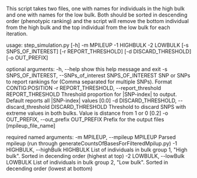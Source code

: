 This script takes two files, one with names for individuals in the high bulk and one with names for the low bulk. Both should be sorted in descending order (phenotypic ranking) and the script will remove the bottom individual from the high bulk and the top individual from the low bulk for each iteration.

usage: step_simulation.py [-h] -m MPILEUP -1 HIGHBULK -2 LOWBULK
                          [-s SNPS_OF_INTEREST] [-r REPORT_THRESHOLD]
                          [-d DISCARD_THRESHOLD] [-o OUT_PREFIX]

optional arguments:
  -h, --help            show this help message and exit
  -s SNPS_OF_INTEREST, --SNPs_of_interest SNPS_OF_INTEREST
                        SNP or SNPs to report rankings for (Comma separated
                        for multiple SNPs). Format CONTIG:POSITION
  -r REPORT_THRESHOLD, --report_threshold REPORT_THRESHOLD
                        Threshold proportion for |SNP-index| to output.
                        Default reports all |SNP-index| values [0.0]
  -d DISCARD_THRESHOLD, --discard_threshold DISCARD_THRESHOLD
                        Threshold to discard SNPS with extreme values in both
                        bulks. Value is distance from 1 or 0 [0.2]
  -o OUT_PREFIX, --out_prefix OUT_PREFIX
                        Prefix for the output files [mpileup_file_name]

required named arguments:
  -m MPILEUP, --mpileup MPILEUP
                        Parsed mpileup (run through
                        generateCountsOfBasesForFilteredMpilup.py)
  -1 HIGHBULK, --highBulk HIGHBULK
                        List of individuals in bulk group 1, "High bulk".
                        Sorted in decending order (highest at top)
  -2 LOWBULK, --lowBulk LOWBULK
                        List of individuals in bulk group 2, "Low bulk".
                        Sorted in decending order (lowest at bottom)
